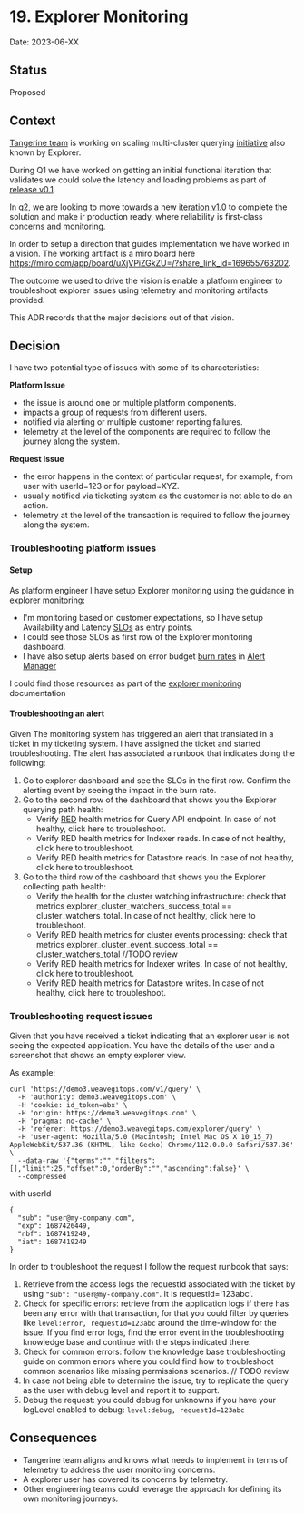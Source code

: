 # 19. Explorer Monitoring 

Date: 2023-06-XX

## Status

Proposed

## Context

[Tangerine team](https://www.notion.so/weaveworks/Team-Tangerine-f70682867c9f4264ada9b678584e89cf?pvs=4) is working on
scaling multi-cluster querying [initiative](https://www.notion.so/weaveworks/Scaling-Weave-Gitops-Observability-Phase-3-7e0a1cfcc89641c9bb05a05c5356af34?pvs=4)
also known by Explorer.

During Q1 we have worked on getting an initial functional iteration that validates we could solve the latency
and loading problems as part of [release v0.1](https://www.notion.so/weaveworks/Scaling-Weave-Gitops-Observability-Phase-3-7e0a1cfcc89641c9bb05a05c5356af34?pvs=4#270880bd0c4044c5b426eb0d8fb92faa).

In q2, we are looking to move towards a new [iteration v1.0](https://www.notion.so/weaveworks/Scaling-Weave-Gitops-Observability-Phase-3-7e0a1cfcc89641c9bb05a05c5356af34?pvs=4#d175338bd2004544ac8d52764ce26140)
to complete the solution and make ir production ready, where reliability is first-class concerns and monitoring.

In order to setup a direction that guides implementation we have worked in a vision. The working artifact is a miro 
board here https://miro.com/app/board/uXjVPiZGkZU=/?share_link_id=169655763202.

The outcome we used to drive the vision is enable a platform engineer to troubleshoot explorer issues using telemetry 
and monitoring artifacts provided.  

This ADR records that the major decisions out of that vision.

## Decision

I have two potential type of issues with some of its characteristics:

**Platform Issue**

- the issue is around one or multiple platform components.
- impacts a group of requests from different users.
- notified via alerting or multiple customer reporting failures.
- telemetry at the level of the components are required to follow the journey along the system.

**Request Issue**

- the error happens in the context of particular request, for example, from user with userId=123 or for payload=XYZ.
- usually notified via ticketing system as the customer is not able to do an action. 
- telemetry at the level of the transaction is required to follow the journey along the system.

### Troubleshooting platform issues 

#### Setup 

As platform engineer I have setup Explorer monitoring using the guidance in [explorer monitoring](https://docs.gitops.weave.works/docs/next/explorer/operations/#monitoring):

- I'm monitoring based on customer expectations, so I have setup Availability and Latency [SLOs](https://sre.google/workbook/implementing-slos/) as entry points. 
- I could see those SLOs as first row of the Explorer monitoring dashboard.
- I have also setup alerts based on error budget [burn rates](https://sre.google/workbook/alerting-on-slos/) in [Alert Manager](https://prometheus.io/docs/alerting/latest/alertmanager/)

I could find those resources as part of the [explorer monitoring](https://docs.gitops.weave.works/docs/next/explorer/operations/#monitoring) documentation

#### Troubleshooting an alert

Given The monitoring system has triggered an alert that translated in a ticket in my ticketing system. I have assigned the 
ticket and started troubleshooting. The alert has associated a runbook that indicates doing the following:

1. Go to explorer dashboard and see the SLOs in the first row.  Confirm the alerting event by seeing the impact in the burn rate. 
2. Go to the second row of the dashboard that shows you the Explorer querying path health: 
    - Verify [RED](https://www.weave.works/blog/the-red-method-key-metrics-for-microservices-architecture/) health metrics for Query API endpoint. 
    In case of not healthy, click here to troubleshoot.
   - Verify RED health metrics for Indexer reads. In case of not healthy, click here to troubleshoot.
   - Verify RED health metrics for Datastore reads. In case of not healthy, click here to troubleshoot.
3. Go to the third row of the dashboard that shows you the Explorer collecting path health:
   - Verify the health for the cluster watching infrastructure: check that metrics explorer_cluster_watchers_success_total == cluster_watchers_total.
   In case of not healthy, click here to troubleshoot.
   - Verify RED health metrics for cluster events processing: check that metrics explorer_cluster_event_success_total == cluster_watchers_total   //TODO review
   - Verify RED health metrics for Indexer writes. In case of not healthy, click here to troubleshoot.
   - Verify RED health metrics for Datastore writes. In case of not healthy, click here to troubleshoot.

### Troubleshooting request issues

Given that you have received a ticket indicating that an explorer user is not seeing the expected application. 
You have the details of the user and a screenshot that shows an empty explorer view.

As example:

```
curl 'https://demo3.weavegitops.com/v1/query' \
  -H 'authority: demo3.weavegitops.com' \
  -H 'cookie: id_token=abx' \
  -H 'origin: https://demo3.weavegitops.com' \
  -H 'pragma: no-cache' \
  -H 'referer: https://demo3.weavegitops.com/explorer/query' \
  -H 'user-agent: Mozilla/5.0 (Macintosh; Intel Mac OS X 10_15_7) AppleWebKit/537.36 (KHTML, like Gecko) Chrome/112.0.0.0 Safari/537.36' \
  --data-raw '{"terms":"","filters":[],"limit":25,"offset":0,"orderBy":"","ascending":false}' \
  --compressed
```
with userId 

```
{
  "sub": "user@my-company.com",
  "exp": 1687426449,
  "nbf": 1687419249,
  "iat": 1687419249
}
```
In order to troubleshoot the request I follow the request runbook that says:

1. Retrieve from the access logs the requestId associated with the ticket by using `"sub": "user@my-company.com"`. It is requestId='123abc'. 
2. Check for specific errors: retrieve from the application logs if there has been any error with that transaction, for that you could filter by queries
like `level:error, requestId=123abc` around the time-window for the issue.  If you find error logs, find the error 
event in the troubleshooting knowledge base and continue with the steps indicated there.
3. Check for common errors: follow the knowledge base troubleshooting guide on common errors where you could find
how to troubleshoot common scenarios like missing permissions scenarios. 
// TODO review
4. In case not being able to determine the issue, try to replicate the query as the user with debug level and report it to support. 
3. Debug the request: you could debug for unknowns if you have your logLevel enabled to debug: `level:debug, requestId=123abc`


## Consequences

- Tangerine team aligns and knows what needs to implement in terms of telemetry to address the user monitoring concerns.
- A explorer user has covered its concerns by telemetry.
- Other engineering teams could leverage the approach for defining its own monitoring journeys. 
